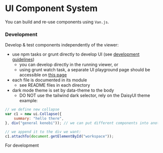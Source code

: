 # UI Component System

You can build and re-use components using ``Van.js``.

### Development
Develop & test components independently of the viewer:

- use npm tasks or grunt directly to develop UI (see [development guidelines](../DEVELOPMENT.md))
  - you can develop directly in the running viewer, or
  - using grunt watch task, a separate UI playground page should be accessible on [this page](http://localhost:9000/ui/test_ui.html)
- each file is documented in its module
  - see README files in each directory
- dark mode theme is set by data-theme to the body
  - DO NOT use the tailwind dark selector, rely on the DaisyUI theme
example:
~~~ js
// we define new collapse
var c1 = new ui.Collapse({
    summary: "hello there",
}, div("general kenobi")); // we can put different components into another ones

// we append it to the div we want:
c1.attachTo(document.getElementById("workspace"));
~~~

For development
